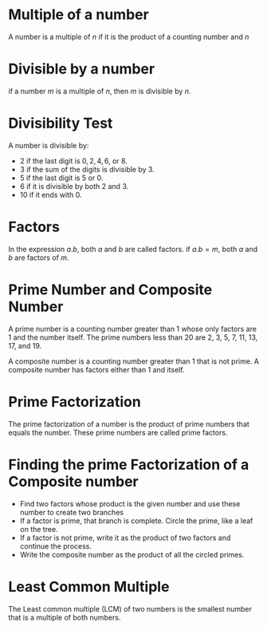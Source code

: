 # Multiple of a number
A number is a multiple of $n$ if it is the product of a counting number and $n$
# Divisible by a number
if a number $m$ is a multiple of $n$, then $m$ is divisible by $n$.
# Divisibility Test
A number is divisible by:
- $2$ if the last digit is $0, 2, 4, 6,$ or $8$.
- $3$ if the sum of the digits is divisible by $3$.
- $5$ if the last digit is $5$ or $0$.
- $6$ if it is divisible by both $2$ and $3$.
- $10$ if it ends with $0$.
# Factors
In the expression $a.b$, both $a$ and $b$ are called factors. if $a.b=m$, both $a$ and $b$ are factors of $m$.
# Prime Number and Composite Number
A prime number is a counting number greater than 1 whose only factors are 1 and the number itself. The prime numbers less than $20$ are $2$, $3$, $5$, $7$, $11$, $13$, $17$, and $19$.

A composite number is a counting number greater than $1$ that is not prime. A composite number has factors either than $1$ and itself.
# Prime Factorization
The prime factorization of a number is the product of prime numbers that equals the number. These prime numbers are called prime factors.
# Finding the prime Factorization of a Composite number
- Find two factors whose product is the given number and use these number to create two branches
- If a factor is prime, that branch is complete. Circle the prime, like a leaf on the tree.
- If a factor is not prime, write it as the product of two factors and continue the process.
- Write the composite number as the product of all the circled primes.
# Least Common Multiple
The Least common multiple (LCM) of two numbers is the smallest number that is a multiple of both numbers.

